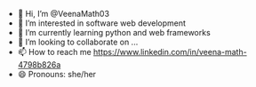 - 👋 Hi, I’m @VeenaMath03
- 👀 I’m interested in software web development
- 🌱 I’m currently learning python and web frameworks
- 💞️ I’m looking to collaborate on ...
- 📫 How to reach me https://www.linkedin.com/in/veena-math-4798b826a
- 😄 Pronouns: she/her
  

<!---
VeenaMath03/VeenaMath03 is a ✨ special ✨ repository because its `README.md` (this file) appears on your GitHub profile.
You can click the Preview link to take a look at your changes.
--->

